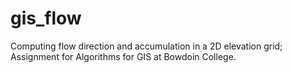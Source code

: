 # gis_flow
Computing flow direction and accumulation in a 2D elevation grid; Assignment for Algorithms for GIS at Bowdoin College.
